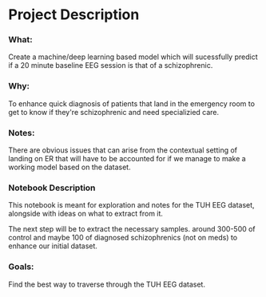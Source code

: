# Project Description

### What: 
Create a machine/deep learning based model which will sucessfully predict if a 20 minute baseline EEG session is that of a schizophrenic.

### Why: 
To enhance quick diagnosis of patients that land in the emergency room to get to know if they're schizophrenic and need specializied care.

### Notes:
There are obvious issues that can arise from the contextual setting of landing on ER that will have to be accounted for if we manage to make a working model based on the dataset.

### Notebook Description
This notebook is meant for exploration and notes for the TUH EEG dataset, alongside with ideas on what to extract from it.

The next step will be to extract the necessary samples.
around 300-500 of control and maybe 100 of diagnosed schizophrenics (not on meds) to enhance our initial dataset.

### Goals:
Find the best way to traverse through the TUH EEG dataset.

